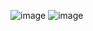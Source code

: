 ![image](https://github.com/shivamgoel7764/Microsoft-Azure-Developer-Associate-AZ-204-Professional-Certificate-Coursera-Answers/assets/103335994/9f70622e-a95c-461d-8741-383ac32e3ffd)
![image](https://github.com/shivamgoel7764/Microsoft-Azure-Developer-Associate-AZ-204-Professional-Certificate-Coursera-Answers/assets/103335994/e6d67934-9d40-47f1-b320-48c580fe156d)
